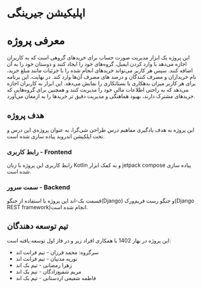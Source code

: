 # اپلیکیشن جیرینگی
# معرفی پروژه
این پروژه یک ابزار مدیریت صورت حساب برای خریدهای گروهی است که به کاربران اجازه می‌دهد با وارد کردن ایمیل، گروه‌های خود را ایجاد کنند و دوستان خود را به آن اضافه کنند. سپس هر کاربر می‌تواند خریدهای انجام شده را با جزئیات مانند مبلغ خرید، نام خریداران و مصرف کنندگان و درصد های مصرف آن‌ها وارد کند. در نهایت، این برنامه برای هر کاربر میزان بدهکاری یا بستانکاری را نمایش می‌دهد. این ابزار به کاربران اجازه می‌دهد که به راحتی اطلاعات مالی خود را مدیریت کنند و همچنین برای گروه‌هایی که خریدهای مشترک دارند، بهبود هماهنگی و مدیریت دقیق تر خریدها را به ارمغان می‌آورد.

## هدف پروژه 
این پروژه به هدف یادگیری مفاهیم درس طراحی شی‌گرا، به عنوان پروژه‌ی این درس و تحت اپلکیشن اندروید پیاده سازی شده است.
### رابط کاربری -  Frontend
رابط کاربری این پروژه با زبان Kotlin و به کمک ابزار  jetpack compose پیاده سازی شده است. 
###  سمت سرور - Backend 
قسمت بک-اند این پروژه با استفاده از جنگو(Django) و جنگو رست فریم‌ورک(Django REST framework)انجام شده است.

## تیم توسعه دهندگان
این پروژه در بهار 1402 با همکاری افراد زیر و در فاز اول توسعه یافته است:
* سرگروه: محمد فرزان - تیم فرانت اند
* نوریه مدنیان - تیم فرانت اند
* زهرا رمضانی - تیم بک اند
* مریم شفیع‌زادگان - تیم بک اند
* فاطمه شفیعی اردستانی - تیم بک اند
